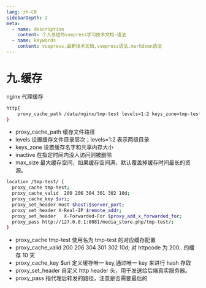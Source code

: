 ```yaml
---
lang: zh-CN
sidebarDepth: 2
meta:
  - name: description
    content: 个人总结的vuepress学习技术文档-语法
  - name: keywords
    content: vuepress,最新技术文档,vuepress语法,markdown语法
---
```


# 九.缓存

nginx 代理缓存

```sh
http{
    proxy_cache_path /data/nginx/tmp-test levels=1:2 keys_zone=tmp-test:100m inactive=7d max_size=1000g;
}
```

- proxy_cache_path 缓存文件路径
- levels 设置缓存文件目录层次；levels=1:2 表示两级目录
- keys_zone 设置缓存名字和共享内存大小
- inactive 在指定时间内没人访问则被删除
- max_size 最大缓存空间，如果缓存空间满，默认覆盖掉缓存时间最长的资源。

```sh
location /tmp-test/ {
  proxy_cache tmp-test;
  proxy_cache_valid  200 206 304 301 302 10d;
  proxy_cache_key $uri;
  proxy_set_header Host $host:$server_port;
  proxy_set_header X-Real-IP $remote_addr;
  proxy_set_header   X-Forwarded-For $proxy_add_x_forwarded_for;
  proxy_pass http://127.0.0.1:8081/media_store.php/tmp-test/;
}
```

- proxy_cache tmp-test 使用名为 tmp-test 的对应缓存配置
- proxy_cache_valid 200 206 304 301 302 10d; 对 httpcode 为 200…的缓存 10 天
- proxy_cache_key $uri 定义缓存唯一 key,通过唯一 key 来进行 hash 存取
- proxy_set_header 自定义 http header 头，用于发送给后端真实服务器。
- proxy_pass 指代理后转发的路径，注意是否需要最后的
